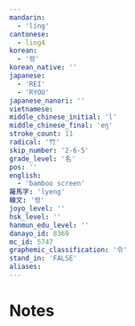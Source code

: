 ```yaml
---
mandarin:
  - 'líng'
cantonese:
  - ling4
korean:
  - '령'
korean_native: ''
japanese:
  - 'REI'
  - 'RYOU'
japanese_nanori: ''
vietnamese:
middle_chinese_initial: 'l'
middle_chinese_final: 'eŋ'
stroke_count: 11
radical: '竹'
skip_number: '2-6-5'
grade_level: '名'
pos: ''
english:
  - 'bamboo screen'
羅馬字: 'lyeng'
韓文: '령'
joyo_level: ''
hsk_level: ''
hanmun_edu_level: ''
danayo_id: 8369
mc_id: 5747
graphemic_classification: '令'
stand_in: 'FALSE'
aliases:
---
```


# Notes
